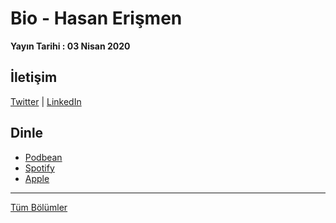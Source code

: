 # Bio - Hasan Erişmen
**Yayın Tarihi : 03 Nisan 2020**


## İletişim
[Twitter](https://twitter.com/coding_new)
 | [LinkedIn](https://www.linkedin.com/in/hasan-eri%C5%9Fmen-791550167)

## Dinle
* [Podbean]()
* [Spotify]()
* [Apple]()

<hr/>

[Tüm Bölümler](../README.md)
